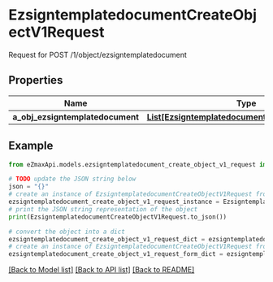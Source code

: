 # EzsigntemplatedocumentCreateObjectV1Request

Request for POST /1/object/ezsigntemplatedocument

## Properties

Name | Type | Description | Notes
------------ | ------------- | ------------- | -------------
**a_obj_ezsigntemplatedocument** | [**List[EzsigntemplatedocumentRequestCompound]**](EzsigntemplatedocumentRequestCompound.md) |  | 

## Example

```python
from eZmaxApi.models.ezsigntemplatedocument_create_object_v1_request import EzsigntemplatedocumentCreateObjectV1Request

# TODO update the JSON string below
json = "{}"
# create an instance of EzsigntemplatedocumentCreateObjectV1Request from a JSON string
ezsigntemplatedocument_create_object_v1_request_instance = EzsigntemplatedocumentCreateObjectV1Request.from_json(json)
# print the JSON string representation of the object
print(EzsigntemplatedocumentCreateObjectV1Request.to_json())

# convert the object into a dict
ezsigntemplatedocument_create_object_v1_request_dict = ezsigntemplatedocument_create_object_v1_request_instance.to_dict()
# create an instance of EzsigntemplatedocumentCreateObjectV1Request from a dict
ezsigntemplatedocument_create_object_v1_request_form_dict = ezsigntemplatedocument_create_object_v1_request.from_dict(ezsigntemplatedocument_create_object_v1_request_dict)
```
[[Back to Model list]](../README.md#documentation-for-models) [[Back to API list]](../README.md#documentation-for-api-endpoints) [[Back to README]](../README.md)


